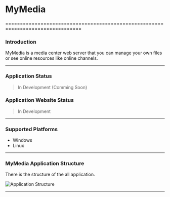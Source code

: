# MyMedia #
================================================================================

### Introduction ###

MyMedia is a media center web server that you can manage your own files or see
online resources like online channels.

--------------------------------------------------------------------------------

### Application Status ###

> In Development (Comming Soon)


### Application Website Status ###

> In Development

--------------------------------------------------------------------------------

### Supported Platforms ###

- Windows
- Linux

--------------------------------------------------------------------------------

### MyMedia Application Structure ###

There is the structure of the all application.

![Application Structure](https://raw.githubusercontent.com/Bneto/MyMedia/master/MyMediaV_1.0.png)

--------------------------------------------------------------------------------
